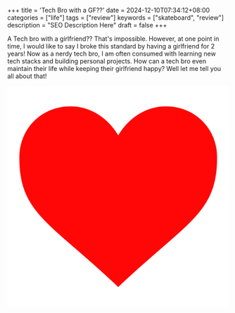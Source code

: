 +++
title = 'Tech Bro with a GF??'
date = 2024-12-10T07:34:12+08:00
categories = ["life"]
tags = ["review"]
keywords = ["skateboard", "review"]
description = "SEO Description Here"
draft = false
+++


A Tech bro with a girlfriend?? That's impossible. However, at one point in time, I would like to say I broke this standard by having a girlfriend for 2 years! Now as a nerdy tech bro, I am often consumed with learning new tech stacks and building personal projects. How can a tech bro even maintain their life while keeping their girlfriend happy? Well let me tell you all about that!

![Image Description](/images/heart.png)